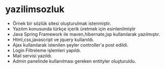 # yazilimsozluk


<ul>
<li>Örnek bir sözlük sitesi oluşturulmak istenmiştir.</li>
<li>Yazılım konusunda türkçe içerik üretmek için esinlenilmiştir</li>
<li>Java Spring Framework ile maven,hibernate,jsp kullanılarak yazılmıştır.</li>
<li>Html,css,javascript ve jquery kullanıldı.</li>
<li>Ajax kullanılarak istenilen şeyler controller'a post edildi.</li>
<li>Login Filtreleme işlemleri yapıldı.</li>
<li>Mail servisi yazıldı.</li>
<li>Admin panelinde kullanılması gereken entityler oluşturuldu.</li>
  
</ul>
